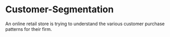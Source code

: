 # Customer-Segmentation
An online retail store is trying to understand the various customer purchase patterns for their firm.
